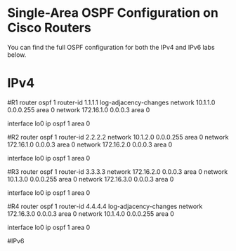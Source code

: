 # Single-Area OSPF Configuration on Cisco Routers
You can find the full OSPF configuration for both the IPv4 and IPv6 labs below.

# IPv4

#R1
router ospf 1
router-id 1.1.1.1
log-adjacency-changes
network 10.1.1.0 0.0.0.255 area 0
network 172.16.1.0 0.0.0.3 area 0

interface lo0
ip ospf 1 area 0

#R2
router ospf 1
router-id 2.2.2.2
network 10.1.2.0 0.0.0.255 area 0
network 172.16.1.0 0.0.0.3 area 0
network 172.16.2.0 0.0.0.3 area 0

interface lo0
ip ospf 1 area 0

#R3
router ospf 1
router-id 3.3.3.3
network 172.16.2.0 0.0.0.3 area 0
network 10.1.3.0 0.0.0.255 area 0
network 172.16.3.0 0.0.0.3 area 0

interface lo0
ip ospf 1 area 0

#R4
router ospf 1
router-id 4.4.4.4
log-adjacency-changes
network 172.16.3.0 0.0.0.3 area 0
network 10.1.4.0 0.0.0.255 area 0

interface lo0
ip ospf 1 area 0

#IPv6

